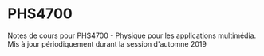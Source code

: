 # PHS4700
Notes de cours pour PHS4700 - Physique pour les applications multimédia.
Mis à jour périodiquement durant la session d'automne 2019
